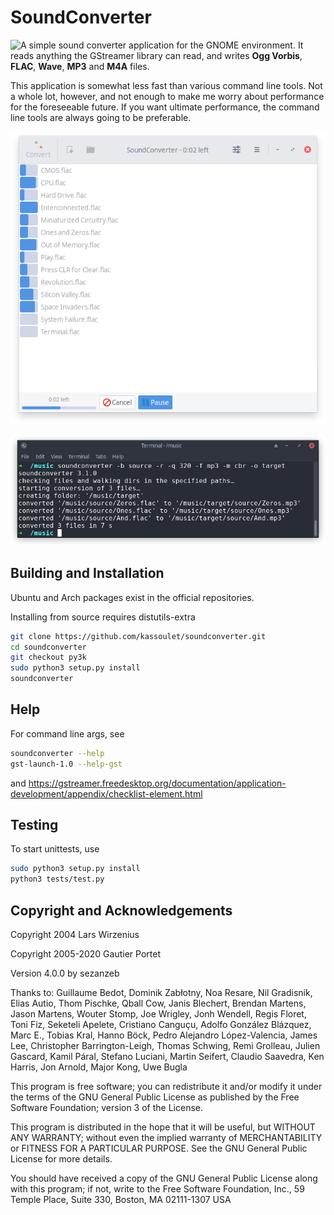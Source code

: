 # SoundConverter

<img align="left" src="data/soundconverter.png"> A simple sound converter
application for the GNOME environment. It reads anything the GStreamer library can
read, and writes **Ogg Vorbis**, **FLAC**, **Wave**, **MP3** and **M4A** files.

This application is somewhat less fast than various command line tools.
Not a whole lot, however, and not enough to make me worry about
performance for the foreseeable future. If you want ultimate
performance, the command line tools are always going to be preferable.

<p align="center">
    <img src="data/screenshot.png" alt="SoundConverter Screenshot"/>
</p>

<p align="center">
    <img src="data/screenshot_batch.png" alt="SoundConverter Screenshot"/>
</p>

## Building and Installation

Ubuntu and Arch packages exist in the official repositories.

Installing from source requires distutils-extra

```bash
git clone https://github.com/kassoulet/soundconverter.git
cd soundconverter
git checkout py3k
sudo python3 setup.py install
soundconverter
```

## Help

For command line args, see

```bash
soundconverter --help
gst-launch-1.0 --help-gst
```

and https://gstreamer.freedesktop.org/documentation/application-development/appendix/checklist-element.html

## Testing

To start unittests, use

```bash
sudo python3 setup.py install
python3 tests/test.py
```

## Copyright and Acknowledgements

Copyright 2004 Lars Wirzenius

Copyright 2005-2020 Gautier Portet

Version 4.0.0 by sezanzeb

Thanks to: Guillaume Bedot, Dominik Zabłotny, Noa Resare, Nil Gradisnik, Elias Autio, Thom Pischke, Qball Cow, Janis Blechert, Brendan Martens, Jason Martens, Wouter Stomp, Joe Wrigley, Jonh Wendell, Regis Floret, Toni Fiz, Seketeli Apelete, Cristiano Canguçu, Adolfo González Blázquez, Marc E., Tobias Kral, Hanno Böck, Pedro Alejandro López-Valencia, James Lee, Christopher Barrington-Leigh, Thomas Schwing, Remi Grolleau, Julien Gascard, Kamil Páral, Stefano Luciani, Martin Seifert, Claudio Saavedra, Ken Harris, Jon Arnold, Major Kong, Uwe Bugla


This program is free software; you can redistribute it and/or modify it
under the terms of the GNU General Public License as published by the
Free Software Foundation; version 3 of the License.

This program is distributed in the hope that it will be useful, but
WITHOUT ANY WARRANTY; without even the implied warranty of
MERCHANTABILITY or FITNESS FOR A PARTICULAR PURPOSE. See the GNU General
Public License for more details.

You should have received a copy of the GNU General Public License along
with this program; if not, write to the Free Software Foundation, Inc.,
59 Temple Place, Suite 330, Boston, MA 02111-1307 USA

